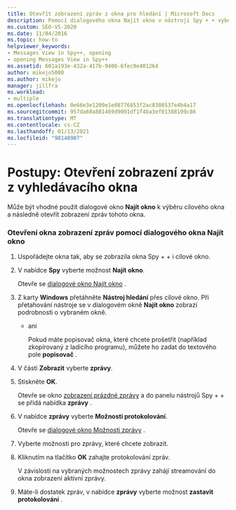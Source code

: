 ```yaml
---
title: Otevřít zobrazení zpráv z okna pro hledání | Microsoft Docs
description: Pomocí dialogového okna Najít okno v nástroji Spy + + vyberte cílové okno a otevřete zobrazení zprávy pro toto okno.
ms.custom: SEO-VS-2020
ms.date: 11/04/2016
ms.topic: how-to
helpviewer_keywords:
- Messages View in Spy++, opening
- opening Messages View in Spy++
ms.assetid: 601a193e-432a-417b-9406-6fec9e401264
author: mikejo5000
ms.author: mikejo
manager: jillfra
ms.workload:
- multiple
ms.openlocfilehash: 0e66e3e1200e1e08776853f2ac8308537e4b4a17
ms.sourcegitcommit: 957da60a881469d9001df1f4ba3ef01388109c86
ms.translationtype: MT
ms.contentlocale: cs-CZ
ms.lasthandoff: 01/13/2021
ms.locfileid: "98148907"
---
```

# <a name="how-to-open-messages-view-from-find-window"></a>Postupy: Otevření zobrazení zpráv z vyhledávacího okna
Může být vhodné použít dialogové okno **Najít okno** k výběru cílového okna a následně otevřít zobrazení zpráv tohoto okna.

### <a name="to-open-a-messages-view-window-using-the-find-window-dialog-box"></a>Otevření okna zobrazení zpráv pomocí dialogového okna Najít okno

1. Uspořádejte okna tak, aby se zobrazila okna Spy + + i cílové okno.

2. V nabídce **Spy** vyberte možnost **Najít okno**.

    Otevře se [dialogové okno Najít okno](../debugger/find-window-dialog-box.md) .

3. Z karty **Windows** přetáhněte **Nástroj hledání** přes cílové okno. Při přetahování nástroje se v dialogovém okně **Najít okno** zobrazí podrobnosti o vybraném okně.

   - ani

     Pokud máte popisovač okna, které chcete prošetřit (například zkopírovaný z ladicího programu), můžete ho zadat do textového pole **popisovač** .

4. V části **Zobrazit** vyberte **zprávy**.

5. Stiskněte **OK**.

    Otevře se okno [zobrazení prázdné zprávy](../debugger/messages-view.md) a do panelu nástrojů Spy + + se přidá nabídka **zprávy** .

6. V nabídce **zprávy** vyberte **Možnosti protokolování**.

    Otevře se [dialogové okno Možnosti zprávy](../debugger/message-options-dialog-box.md) .

7. Vyberte možnosti pro zprávy, které chcete zobrazit.

8. Kliknutím na tlačítko **OK** zahajte protokolování zpráv.

    V závislosti na vybraných možnostech zprávy zahájí streamování do okna zobrazení aktivní zprávy.

9. Máte-li dostatek zpráv, v nabídce **zprávy** vyberte možnost **zastavit protokolování** .
